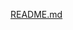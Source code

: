 [README.md](https://github.com/durgeshsamariya/awesome-github-profile-readme-templates/files/6971663/README.md)
